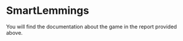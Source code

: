 SmartLemmings
=============

You will find the documentation about the game in the report provided above.

